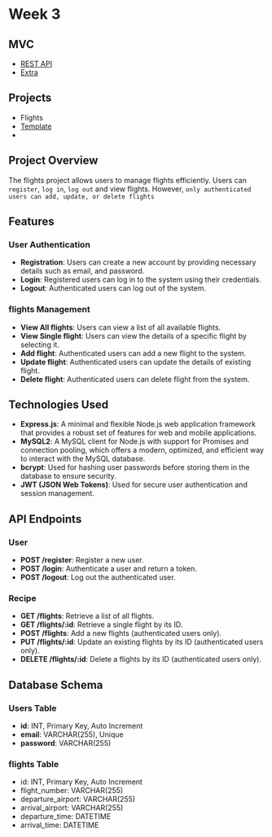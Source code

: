 # Week 3

## MVC

- [REST API](../09-rest-apis/README.md)
- [Extra](../10-extra/README.md)

## Projects

- Flights
- [Template](https://github.com/HackYourFutureBelgium/node-template)
- 

## Project Overview

The flights project allows users to manage flights efficiently.
Users can `register`, `log in`, `log out` and view flights.
However, `only authenticated users can add, update, or delete flights`

## Features

### User Authentication

- **Registration**: Users can create a new account by providing necessary details such as email, and password.
- **Login**: Registered users can log in to the system using their credentials.
- **Logout**: Authenticated users can log out of the system.

### flights Management

- **View All flights**: Users can view a list of all available flights.
- **View Single flight**: Users can view the details of a specific flight by selecting it.
- **Add flight**: Authenticated users can add a new flight to the system.
- **Update flight**: Authenticated users can update the details of existing flight.
- **Delete flight**: Authenticated users can delete flight from the system.

## Technologies Used

- **Express.js**: A minimal and flexible Node.js web application framework that provides a robust set of features for web and mobile applications.
- **MySQL2**: A MySQL client for Node.js with support for Promises and connection pooling, which offers a modern, optimized, and efficient way to interact with the MySQL database.
- **bcrypt**: Used for hashing user passwords before storing them in the database to ensure security.
- **JWT (JSON Web Tokens)**: Used for secure user authentication and session management.

## API Endpoints

### User

- **POST /register**: Register a new user.
- **POST /login**: Authenticate a user and return a token.
- **POST /logout**: Log out the authenticated user.

### Recipe

- **GET /flights**: Retrieve a list of all flights.
- **GET /flights/:id**: Retrieve a single flight by its ID.
- **POST /flights**: Add a new flights (authenticated users only).
- **PUT /flights/:id**: Update an existing flights by its ID (authenticated users only).
- **DELETE /flights/:id**: Delete a flights by its ID (authenticated users only).

## Database Schema

### Users Table

- **id**: INT, Primary Key, Auto Increment
- **email**: VARCHAR(255), Unique
- **password**: VARCHAR(255)

### flights Table

- id: INT, Primary Key, Auto Increment
- flight_number: VARCHAR(255)
- departure_airport: VARCHAR(255)
- arrival_airport: VARCHAR(255)
- departure_time: DATETIME
- arrival_time: DATETIME
